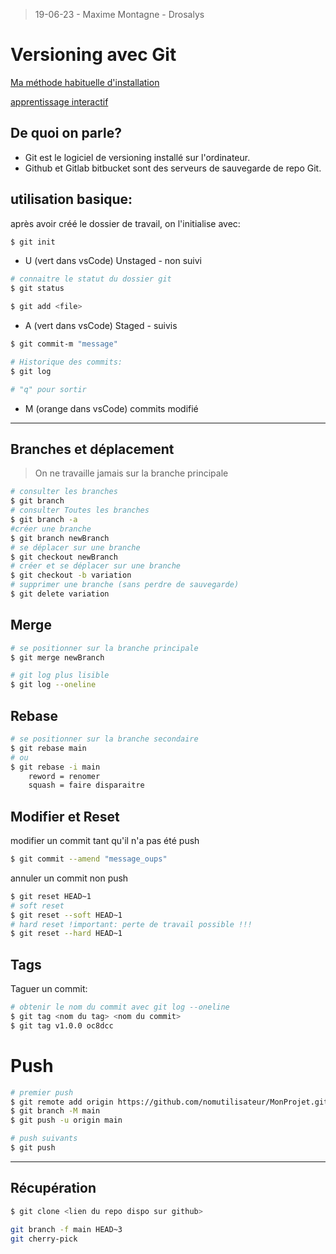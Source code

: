 > 19-06-23 - Maxime Montagne - Drosalys
# Versioning avec Git

[Ma méthode habituelle d'installation](https://www.theodinproject.com/lessons/foundations-setting-up-git)

[apprentissage interactif](https://learngitbranching.js.org/?locale=fr_FR)

## De quoi on parle?

- Git est le logiciel de versioning installé sur l'ordinateur.
- Github et Gitlab bitbucket sont des serveurs de sauvegarde de repo Git.


## utilisation basique:

après avoir créé le dossier de travail, on l'initialise avec:

```bash
$ git init
```

- U (vert dans vsCode) Unstaged - non suivi

```bash
# connaitre le statut du dossier git
$ git status
```

```bash
$ git add <file>
```

- A (vert dans vsCode) Staged - suivis

```bash
$ git commit-m "message"
```

```bash
# Historique des commits:
$ git log

# "q" pour sortir

```
- M (orange dans vsCode) commits modifié

*** 
## Branches et déplacement
> On ne travaille jamais sur la branche principale

```bash
# consulter les branches
$ git branch 
# consulter Toutes les branches
$ git branch -a
#créer une branche
$ git branch newBranch
# se déplacer sur une branche
$ git checkout newBranch
# créer et se déplacer sur une branche
$ git checkout -b variation
# supprimer une branche (sans perdre de sauvegarde)
$ git delete variation
```

## Merge
```bash
# se positionner sur la branche principale
$ git merge newBranch

# git log plus lisible
$ git log --oneline
```

## Rebase
```bash
# se positionner sur la branche secondaire
$ git rebase main 
# ou
$ git rebase -i main
    reword = renomer
    squash = faire disparaitre
```

## Modifier et Reset
modifier un commit tant qu'il n'a pas été push
```bash
$ git commit --amend "message_oups"
```

annuler un commit non push
```bash
$ git reset HEAD~1
# soft reset
$ git reset --soft HEAD~1
# hard reset !important: perte de travail possible !!!
$ git reset --hard HEAD~1
```

## Tags

Taguer un commit:
```bash
# obtenir le nom du commit avec git log --oneline
$ git tag <nom du tag> <nom du commit>
$ git tag v1.0.0 oc8dcc
```

# Push
```bash
# premier push
$ git remote add origin https://github.com/nomutilisateur/MonProjet.git
$ git branch -M main
$ git push -u origin main

# push suivants
$ git push 
```

***

## Récupération
```bash
$ git clone <lien du repo dispo sur github>
```

```bash
git branch -f main HEAD~3
git cherry-pick
```
